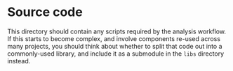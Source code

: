 # Source code

This directory should contain any scripts required by the analysis workflow.
If this starts to become complex,
and involve components re-used across many projects,
you should think about whether to split that code out into a commonly-used library,
and include it as a submodule in the `libs` directory instead.
